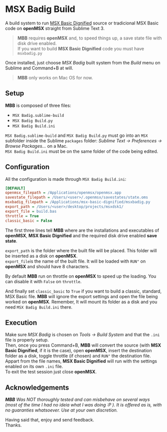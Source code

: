 # MSX Badig Build  

A build system to run [MSX Basic Dignified](https://github.com/farique1/msx-basic-dignified) source or tradicional MSX Basic code on **openMSX** straight from Sublime Text 3.  

>**MBB** requires **openMSX** and, to speed things up, a save state file with disk drive enabled.  
>If you want to build **MSX Basic Dignified** code you must have `msxbadig.py`  

Once installed, just choose *MSX Badig* built system from the *Build* menu on Sublime and Command+B at will.  

>**MBB** only works on Mac OS for now.  

## Setup  

**MBB** is composed of three files:  
- `MSX Badig.sublime-build`  
- `MSX Badig Build.py`  
- `MSX Badig Build.ini`  

`MSX Badig.sublime-build` and `MSX Badig Build.py` must go into an `MSX` subfolder inside the Sublime `packages` folder: *Sublime Text -> Preferences -> Browse Packages...* on a Mac.  
`MSX Badig Build.ini` must be on the same folder of the code being edited.    

## Configuration  

All the configuration is made through `MSX Badig Build.ini`:  

```ini
[DEFAULT]
openmsx_filepath = /Applications/openmsx/openmsx.app
savestate_filepath = /Users/<user>/.openmsx/savestates/state.oms
msxbadig_filepath = /Applications/msx-basic-dignified/msxbadig.py
export_path = /Users/<user>/desktop/projects/msxdsk1/
export_file = build.bas
throttle = True
classic_basic = False
```

The first three lines tell **MBB** where are the installations and executables of **openMSX**, **MSX Basic Dignified** and the required disk drive enabled **save state**.   

`export_path` is the folder where the built file will be placed. This folder will be inserted as a disk on **openMSX**.  
`export_file`is the name of the built file. It will be loaded with `RUN"` on **openMSX** and should have 8 characters.  

By default **MBB** run on throttle on **openMSX** to speed up the loading. You can disable it with `False` on `throttle`.  

And finally set `classic_basic` to `True` if you want to build a classic, standard, MSX Basic file. **MBB** will ignore the export settings and open the file being worked on **openMSX**. Remember, It will mount its folder as a disk and you need `MSX Badig Build.ini` there.  

## Execution  

Make sure *MSX Badig* is chosen on *Tools -> Build System* and that the `.ini` file is properly setup.  
Then, once you press Command+B, **MBB** will convert the source (with **MSX Basic Dignified**, if it is the case), open **openMSX**, insert the destination folder as a disk, toggle throttle (if chosen) and `RUN"` the destination file.  
Appart from the file names, **MSX Basic Dignified** will run with the settings enabled on its own `.ini` file.  
To exit the test session just close **openMSX**.  


## Acknowledgements  

***MBB** Was NOT thoroughly tested and can misbehave on several ways (most of the time I had no ideia what I was doing :P ). It is offered as is, with no guaranties whatsoever. Use at your own discretion.*  

Having said that, enjoy and send feedback.  
Thanks.  